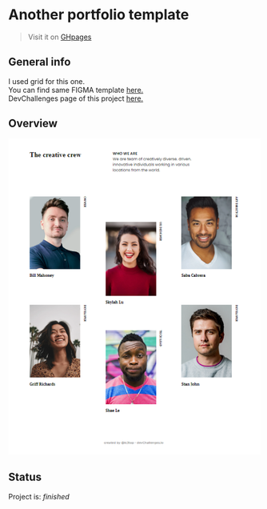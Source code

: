 # Another portfolio template
> Visit it on [GHpages](https://ic3top.github.io/devChallenges/my-team-page-master/solution/src/)


## General info
I used grid for this one.  
You can find same FIGMA template [here.](https://www.figma.com/file/F8d1qJsorEdY47N74HLxQ4/team-page-challenge?node-id=1%3A40)  
DevChallenges page of this project [here.](https://devchallenges.io/solutions/Pf6FWOxsp2RoJzJckcQX)


## Overview
![demo of the web-page](./screenshots/demo.png)


## Status
Project is: _finished_